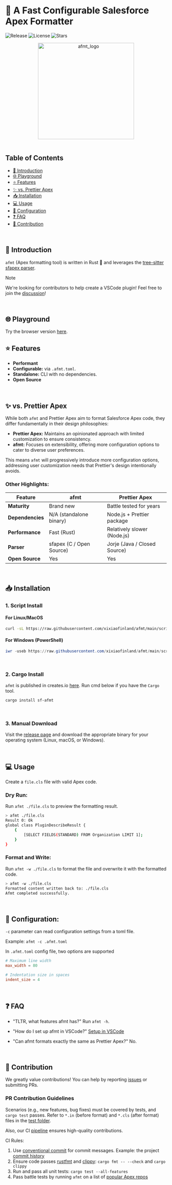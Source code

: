 # 🚀 A Fast Configurable Salesforce Apex Formatter

![Release](https://img.shields.io/github/v/release/xixiaofinland/afmt)
![License](https://img.shields.io/github/license/xixiaofinland/afmt)
![Stars](https://img.shields.io/github/stars/xixiaofinland/afmt?style=social)

<div align="center">
  <img src="https://github.com/user-attachments/assets/5cf08fdb-aaa2-4556-83d7-2e9d2a99f86f" alt="afmt_logo" width="300"/>
</div>
<br>

## Table of Contents
- [📘 Introduction](#-introduction)
- [🌐 Playground](#-playground)
- [⭐ Features](#-features)
- [✨ vs. Prettier Apex](#-vs-prettier-apex)
- [📥 Installation](#-installation)
- [💻 Usage](#-usage)
- [🔧 Configuration](#-configuration)
- [❓ FAQ](#-faq)
- [🤝 Contribution](#-contribution)

<br>

## 📘 Introduction

`afmt` (Apex formatting tool) is written in Rust 🦀 and leverages the [tree-sitter sfapex parser](https://github.com/aheber/tree-sitter-sfapex).

> [!NOTE]
> We're looking for contributors to help create a VSCode plugin! Feel free to join the [discussion](https://github.com/xixiaofinland/afmt/issues/83)!

<br>

## 🌐 Playground

Try the browser version [here](https://xixiaofinland.github.io/afmt-web-service/).

## ⭐ Features

- **Performant**
- **Configurable:** via `.afmt.toml`.
- **Standalone:** CLI with no dependencies.
- **Open Source**

<br>

## ✨ vs. Prettier Apex

While both `afmt` and Prettier Apex aim to format Salesforce Apex code, they differ fundamentally in their design philosophies:

- **Prettier Apex:** Maintains an opinionated approach with limited customization to ensure consistency.
- **afmt:** Focuses on extensibility, offering more configuration options to cater to diverse user preferences.

This means `afmt` will progressively introduce more configuration options, addressing user customization needs that Prettier's design intentionally avoids.

### Other Highlights:

| Feature          | afmt                      | Prettier Apex               |
|------------------|---------------------------|-----------------------------|
| **Maturity**     | Brand new                 | Battle tested for years     |
| **Dependencies** | N/A (standalone binary)   | Node.js + Prettier package  |
| **Performance**  | Fast (Rust)               | Relatively slower (Node.js) |
| **Parser**       | sfapex (C / Open Source)  | Jorje (Java / Closed Source)|
| **Open Source**  | Yes                       | Yes                         |
<br>

## 📥 Installation

### 1. Script Install

#### For Linux/MacOS

```bash
curl -sL https://raw.githubusercontent.com/xixiaofinland/afmt/main/scripts/install-afmt.sh | bash
```

#### For Windows (PowerShell)

```ps1
iwr -useb https://raw.githubusercontent.com/xixiaofinland/afmt/main/scripts/install-afmt.ps1 | iex
```

<br>

### 2. Cargo Install

`afmt` is published in creates.io [here](https://crates.io/crates/sf-afmt).
Run cmd below if you have the `Cargo` tool.

```bash
cargo install sf-afmt
```

<br>

### 3. Manual Download

Visit the [release page](https://github.com/xixiaofinland/afmt/releases/latest) and download the appropriate binary for your operating system (Linux, macOS, or Windows).

<br>

## 💻 Usage

Create a `file.cls` file with valid Apex code.

### Dry Run:

Run `afmt ./file.cls` to preview the formatting result.

```bash
> afmt ./file.cls
Result 0: Ok
global class PluginDescribeResult {
    {
        [SELECT FIELDS(STANDARD) FROM Organization LIMIT 1];
    }
}
```

### Format and Write:

Run `afmt -w ./file.cls` to format the file and overwrite it with the
   formatted code.

```bash
> afmt -w ./file.cls
Formatted content written back to: ./file.cls
Afmt completed successfully.
```
<br>

## 🔧 Configuration:

`-c` parameter can read configuration settings from a toml file.

Example: `afmt -c .afmt.toml`

In `.afmt.toml` config file, two options are supported

```toml
# Maximum line width
max_width = 80

# Indentation size in spaces
indent_size = 4
```

<br>

## ❓ FAQ

- "TLTR, what features afmt has?" Run `afmt -h`.
- "How do I set up afmt in VSCode?"
[Setup in VSCode](./md/VSCode_Setup.md)

- "Can afmt formats exactly the same as Prettier Apex?"
No.

<br>

## 🤝 Contribution

We greatly value contributions! You can help by reporting [issues](https://github.com/xixiaofinland/afmt/issues) or submitting
PRs.

### PR Contribution Guidelines

Scenarios (e.g., new features, bug fixes) must be covered by tests, and `cargo test` passes.
Refer to `*.in` (before format) and `*.cls` (after format) files in the [test folder](./tests/static).

Also, our CI [pipeline](.github/workflows/pr-ci-merge-main.yml) ensures high-quality contributions.

CI Rules:

1. Use [conventional commit](https://www.conventionalcommits.org/en/v1.0.0/#summary) for commit messages. Example: the project [commit history](https://github.com/xixiaofinland/afmt/commits/)
2. Ensure code passes [rustfmt](https://github.com/rust-lang/rustfmt) and [clippy](https://github.com/rust-lang/rust-clippy): `cargo fmt -- --check` and `cargo clippy`
3. Run and pass all unit tests: `cargo test --all-features`
4. Pass battle tests by running `afmt` on a list of [popular Apex repos](./tests/battle_test/repos.txt)
